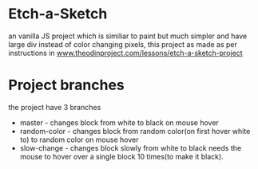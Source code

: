 # Etch-a-Sketch
an vanilla JS project which is similiar to paint but much simpler and have large div instead of color changing pixels, this project as made as per instructions in www.theodinproject.com/lessons/etch-a-sketch-project

# Project branches
the project have 3 branches 
* master - changes block from white to black on mouse hover
* random-color - changes block from random color(on first hover white to) to random color on mouse hover
* slow-change - changes block slowly from white to black needs the mouse to hover over a single block 10 times(to make it black).
